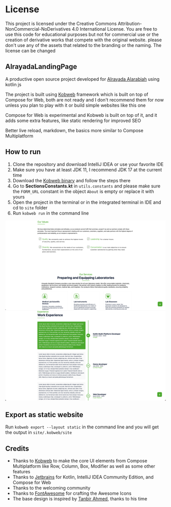 # License
This project is licensed under the Creative Commons Attribution-NonCommercial-NoDerivatives 4.0 International License. You are free to use this code for educational purposes but not for commercial use or the creation of derivative works that compete with the original website. please don't use any of the assets that related to the branding or the naming. The license can be changed

## AlrayadaLandingPage

A productive open source project developed for [Alrayada Alarabiah](https://alrayada.net/)
using kotlin js

The project is built using [Kobweb](https://kobweb.varabyte.com/) framework which is
built on top of Compose for Web, both are not ready and I don't recommend them for now unless you
plan to play with it or build simple websites like this one

Compose for Web is experimental
and Kobweb is built on top of it, and
it adds some extra features, like static rendering for improved SEO

Better live reload, markdown, the basics more similar to Compose Multiplatform

## How to run
1. Clone the repository and download IntelliJ IDEA or use your favorite IDE
2. Make sure you have at least JDK 11, I recommend JDK 17 at the current time 
3. Download the [Kobweb binary](https://github.com/varabyte/kobweb#install-the-kobweb-binary) and follow the steps there
4. Go to **SectionsConstants.kt** in `utils.constants` and please make sure the `FORM_URL` constant in the object `About` is empty or replace it with yours
5. Open the project in the terminal or in the integrated terminal in IDE and cd to `site` folder
6. Run `kobweb run` in the command line

![Website 1](images/img.png)
![Website 2](images/img2.png)

## Export as static website
Run
`kobweb export --layout static`
in the command line and you will get the output in
`site/.kobweb/site`


## Credits
* Thanks to [Kobweb](https://kobweb.varabyte.com/) to make the core UI elements from Compose Multiplatform like Row, Column, Box, Modifier as well as some other features
* Thanks to [Jetbrains](https://www.jetbrains.com/) for Kotlin, IntelliJ IDEA Community Edition, and Compose for Web
* Thanks to the welcoming community
* Thanks to [FontAwesome](https://fontawesome.com/) for crafting the Awesome Icons
* The base design is inspired by [Tanbir Ahmed](https://www.behance.net/gallery/90079519/Resume-Landing-page/modules/520796495), thanks to his time